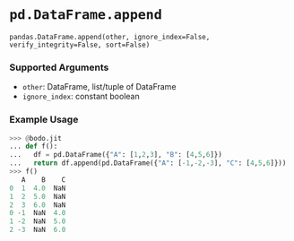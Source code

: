 # `pd.DataFrame.append`

`pandas.DataFrame.append(other, ignore_index=False, verify_integrity=False, sort=False)`

### Supported Arguments

- `other`: DataFrame, list/tuple of DataFrame
- `ignore_index`: constant boolean

### Example Usage

```py
>>> @bodo.jit
... def f():
...   df = pd.DataFrame({"A": [1,2,3], "B": [4,5,6]})
...   return df.append(pd.DataFrame({"A": [-1,-2,-3], "C": [4,5,6]}))
>>> f()
   A    B    C
0  1  4.0  NaN
1  2  5.0  NaN
2  3  6.0  NaN
0 -1  NaN  4.0
1 -2  NaN  5.0
2 -3  NaN  6.0
```
